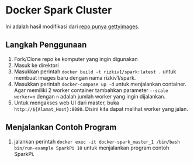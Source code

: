 # Docker Spark Cluster
Ini adalah hasil modifikasi dari [repo punya gettyimages](https://github.com/gettyimages/docker-spark).

## Langkah Penggunaan
1. Fork/Clone repo ke komputer yang ingin digunakan
2. Masuk ke direktori
3. Masukkan perintah `docker build -t rizkiv1/spark:latest .` untuk membuat images baru dengan nama rizkiv1/spark.
4. Masukkan perintah `docker-compose up -d` untuk menjalankan container. Agar memiliki 2 worker container tambahkan parameter `--scale worker=n` dengan `n` adalah jumlah worker yang ingin dijalankan.
5. Untuk mengakses web UI dari master, buka `http://${Alamat_Host}:8080`. Disini kita dapat melihat worker yang jalan.


## Menjalankan Contoh Program
1. jalankan perintah `docker exec -it docker-spark_master_1 /bin/bash bin/run-example SparkPi 10` untuk menjalankan program contoh SparkPi.

